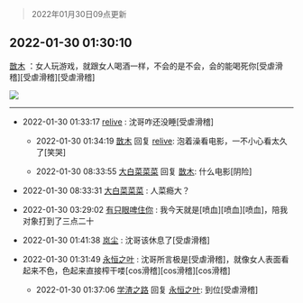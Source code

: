> 2022年01月30日09点更新
<link rel="stylesheet" href="https://cdn.jsdelivr.net/gh/taotie6/sampleJSON@main/css/photo_show.css">
<meta name="referrer" content="no-referrer" />


 ## 2022-01-30 01:30:10 

 [㪚木](https://www.coolapk.com/feed/33193526?shareKey=M2VkYmQzNmJmOTAwNjFmNTgwMTU~) ：女人玩游戏，就跟女人喝酒一样，不会的是不会，会的能喝死你[受虐滑稽][受虐滑稽][受虐滑稽] 

<div class="album">
<img class="img-item" src="http://image.coolapk.com/feed/2019/0515/09/1081091_3748_1897@180x122.gif" />
</div>

 ------- 

- 2022-01-30 01:33:17 [relive](uid=1401589) : 沈哥咋还没睡[受虐滑稽] 

    - 2022-01-30 01:34:19 [㪚木](uid=1081091) 回复 [relive](uid=1401589): 泡着澡看电影，一不小心看太久了[笑哭] 

    - 2022-01-30 08:33:55 [大白菜菜菜](uid=2081020) 回复 [㪚木](uid=1081091): 什么电影[阴险] 

- 2022-01-30 08:33:31 [大白菜菜菜](uid=2081020) : 人菜瘾大？ 

- 2022-01-30 03:29:02 [有只眼啤住你](uid=4226102) : 我今天就是[喷血][喷血][喷血]，陪我对象打到了三点二十 

- 2022-01-30 01:41:38 [岚尘](uid=1308250) : 沈哥该休息了[受虐滑稽] 

- 2022-01-30 01:31:49 [永恒之叶](uid=4087136) : 沈哥所言极是[受虐滑稽]，就像女人表面看起来不色，色起来直接榨干喽[cos滑稽][cos滑稽][cos滑稽] 

    - 2022-01-30 01:37:06 [学渣之路](uid=935369) 回复 [永恒之叶](uid=4087136): 到位[受虐滑稽] 

